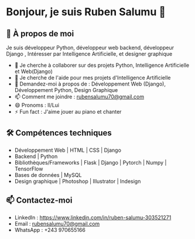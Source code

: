 # Bonjour, je suis Ruben Salumu 👋

## 🚀 À propos de moi
Je suis développeur Python, développeur web backend, développeur Django , Intéresser par Intelligence Artificielle,  et designer graphique 


- 👯 Je cherche à collaborer sur des projets Python, Intelligence Artificielle et Web(Django)
- 🤔 Je cherche de l'aide pour mes projets d'Intelligence Artificielle
- 💬 Demandez-moi à propos de : Développement Web (Django), Développement Python, Design Graphique
- 📫 Comment me joindre : rubensalumu70@gmail.com
- 😄 Pronoms : Il/Lui
- ⚡ Fun fact : J'aime jouer au piano et chanter

## 🛠️ Compétences techniques
- Développement Web | HTML | CSS | Django
- Backend | Python 
- Bibliothèques/Frameworks | Flask | Django  | Pytorch  | Numpy | TensorFlow
- Bases de données | MySQL 
- Design graphique | Photoshop | Illustrator | Indesign 


## 📫 Contactez-moi 
- LinkedIn : https://www.linkedin.com/in/ruben-salumu-303521271
- Email : rubensalumu70@gmail.com
- WhatsApp : +243 970655166
